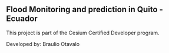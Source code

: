 ## Flood Monitoring and prediction in Quito - Ecuador

This project is part of the Cesium Certified Developer program.

Developed by: Braulio Otavalo
